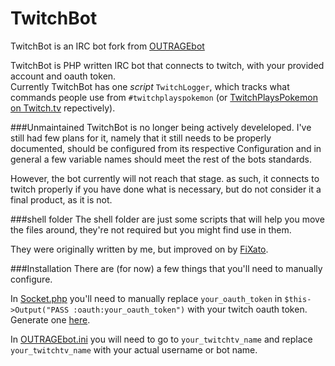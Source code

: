 TwitchBot 
===

TwitchBot is an IRC bot fork from [OUTRAGEbot](https://github.com/Westie/OUTRAGEbot)

TwitchBot is PHP written IRC bot that connects to twitch, with your provided account and oauth token.  
Currently TwitchBot has one *script* `TwitchLogger`, which tracks what commands people use from `#twitchplayspokemon` (or [TwitchPlaysPokemon on Twitch.tv](http://twitch.tv/twitchplayspokemon) repectively). 

###Unmaintained
TwitchBot is no longer being actively develeloped. I've still had few plans for it, namely that it still needs to be properly documented, should be configured from its respective Configuration and in general a few variable names should meet the rest of the bots standards.

However, the bot currently will not reach that stage. as such, it connects to twitch properly if you have done what is necessary, but do not consider it a final product, as it is not.


###shell folder
The shell folder are just some scripts that will help you move the files around, they're not required but you might find use in them.

They were originally written by me, but improved on by [FiXato](http://github.com/FiXato).

###Installation
There are (for now) a few things that you'll need to manually configure.

In [Socket.php](https://github.com/Zarthus/TwitchBot/blob/master/src/System/Core/Socket.php#L74) you'll need to manually replace `your_oauth_token` in `$this->Output("PASS :oauth:your_oauth_token")` with your twitch oauth token. Generate one [here](http://twitchapps.com/tmi/).

In [OUTRAGEbot.ini](https://github.com/Zarthus/TwitchBot/blob/master/src/Configuration/OUTRAGEbot.ini#L58-L60) you will need to go to `your_twitchtv_name` and replace `your_twitchtv_name` with your actual username or bot name.

